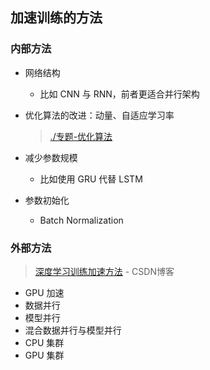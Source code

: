 ## **加速训练的方法**

### 内部方法

- 网络结构
    
    - 比如 CNN 与 RNN，前者更适合并行架构
- 优化算法的改进：动量、自适应学习率
    
    > [./专题-优化算法](./C-专题-优化算法)
- 减少参数规模
    
    - 比如使用 GRU 代替 LSTM
- 参数初始化
    
    - Batch Normalization


### 外部方法
> [深度学习训练加速方法](https://blog.csdn.net/xuqiaobo/article/details/60769330) - CSDN博客 
- GPU 加速
- 数据并行
- 模型并行
- 混合数据并行与模型并行
- CPU 集群
- GPU 集群